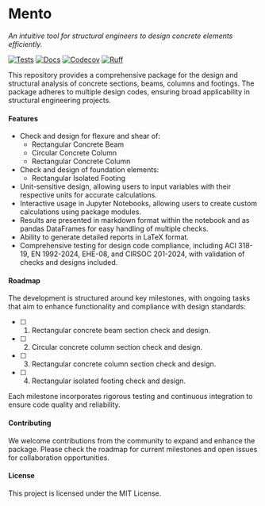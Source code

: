 # Mento
*An intuitive tool for structural engineers to design concrete elements efficiently.*

[![Tests](https://github.com/mihdicaballero/mento/actions/workflows/tests.yml/badge.svg)][tests]
[![Docs](https://readthedocs.org/projects/mento-docs/badge/?version=latest)](https://mento-docs.readthedocs.io/en/latest/?badge=latest)
[![Codecov](https://codecov.io/gh/robbievanleeuwen/concrete-properties/branch/master/graph/badge.svg)][codecov]
[![Ruff](https://img.shields.io/endpoint?url=https://raw.githubusercontent.com/charliermarsh/ruff/main/assets/badge/v2.json)][ruff]

[tests]: https://github.com/mihdicaballero/mento/actions/workflows/tests.yml
[ruff]: https://github.com/charliermarsh/ruff
[codecov]: https://app.codecov.io/github/mihdicaballero/mento

This repository provides a comprehensive package for the design and structural analysis of concrete sections, beams, columns and footings. The package adheres to multiple design codes, ensuring broad applicability in structural engineering projects.

#### Features
- Check and design for flexure and shear of:
    - Rectangular Concrete Beam
    - Circular Concrete Column
    - Rectangular Concrete Column
- Check and design of foundation elements:
    - Rectangular Isolated Footing
- Unit-sensitive design, allowing users to input variables with their respective units for accurate calculations.
- Interactive usage in Jupyter Notebooks, allowing users to create custom calculations using package modules.
- Results are presented in markdown format within the notebook and as pandas DataFrames for easy handling of multiple checks.
- Ability to generate detailed reports in LaTeX format.
- Comprehensive testing for design code compliance, including ACI 318-19, EN 1992-2024, EHE-08, and CIRSOC 201-2024, with validation of checks and designs included.


#### Roadmap
The development is structured around key milestones, with ongoing tasks that aim to enhance functionality and compliance with design standards:
- [ ] 1. Rectangular concrete beam section check and design.
- [ ] 2. Circular concrete column section check and design.
- [ ] 3. Rectangular concrete column section check and design.
- [ ] 4. Rectangular isolated footing check and design.

Each milestone incorporates rigorous testing and continuous integration to ensure code quality and reliability.

#### Contributing
We welcome contributions from the community to expand and enhance the package. Please check the roadmap for current milestones and open issues for collaboration opportunities.

#### License
This project is licensed under the MIT License.